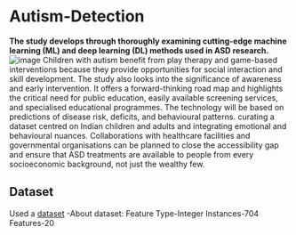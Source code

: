 # Autism-Detection
**The study develops through thoroughly examining cutting-edge machine learning (ML) and deep learning (DL) methods used in ASD research.**
![image](https://github.com/deeptiprasadd/Autism-Detection/assets/111698372/a1a3ad30-17c0-4701-af35-66d824ed2b44)
Children with autism benefit from play therapy and game-based interventions because they provide opportunities for social interaction and skill development. The study also looks into the significance of awareness and early intervention. It offers a forward-thinking road map and highlights the critical need for public education, easily available screening services, and specialised educational programmes. The technology will be based on predictions of disease risk, deficits, and behavioural patterns. curating a dataset centred on Indian children and adults and integrating emotional and behavioural nuances. Collaborations with healthcare facilities and governmental organisations can be planned to close the accessibility gap and ensure that ASD treatments are available to people from every socioeconomic background, not just the wealthy few.

## Dataset
Used a [dataset](https://archive.ics.uci.edu/dataset/426/autism+screening+adult)
-About dataset:
Feature Type-Integer
Instances-704
Features-20
